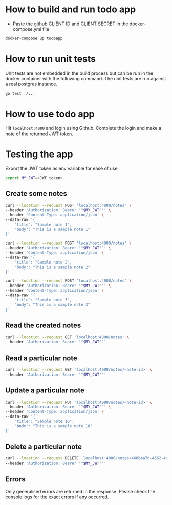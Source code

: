 # How to build and run todo app
* Paste the github CLIENT ID and CLIENT SECRET in the docker-compose.yml file
```sh
docker-compose up todoapp
```
# How to run unit tests
Unit tests are not embedded in the build process but can be run in the docker container with the following command. The unit tests are run against a real postgres instance.
```sh
go test ./...
```

# How to use todo app

Hit `localhost:4000` and login using Github. Complete the login and make a note of the returned JWT token.

# Testing the app

Export the JWT token as env variable for ease of use
```sh
export MY_JWT=<JWT token>
```
## Create some notes

```sh
curl --location --request POST 'localhost:4000/notes' \
--header 'Authorization: Bearer '"$MY_JWT"'' \
--header 'Content-Type: application/json' \
--data-raw '{
    "title": "Sample note 1",
    "body": "This is a sample note 1"
}'
```
```sh
curl --location --request POST 'localhost:4000/notes' \
--header 'Authorization: Bearer '"$MY_JWT"'' \
--header 'Content-Type: application/json' \
--data-raw '{
    "title": "Sample note 2",
    "body": "This is a sample note 2"
}'
```
```sh
curl --location --request POST 'localhost:4000/notes' \
--header 'Authorization: Bearer '"$MY_JWT"'' \
--header 'Content-Type: application/json' \
--data-raw '{
    "title": "Sample note 3",
    "body": "This is a sample note 3"
}'
```

## Read the created notes

```sh
curl --location --request GET 'localhost:4000/notes' \
--header 'Authorization: Bearer '"$MY_JWT"''
```

## Read a particular note

```sh
curl --location --request GET 'localhost:4000/notes/<note-id>' \
--header 'Authorization: Bearer '"$MY_JWT"''
```

## Update a particular note
```sh
curl --location --request PUT 'localhost:4000/notes/<note-id>' \
--header 'Authorization: Bearer '"$MY_JWT"'' \
--header 'Content-Type: application/json' \
--data-raw '{
    "title": "Sample note 10",
    "body": "This is a sample note 10"
}'
```

## Delete a particular note
```sh
curl --location --request DELETE 'localhost:4000/notes/460b4a7d-4662-4a41-a961-596f0d636699' \
--header 'Authorization: Bearer '"$MY_JWT"''
```

## Errors
Only generalised errors are returned in the response. Please check the console logs for the exact errors if any occurred.

